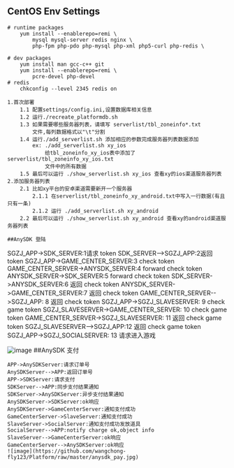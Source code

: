 ## CentOS Env Settings
```
# runtime packages
    yum install --enablerepo=remi \
        mysql mysql-server redis nginx \
        php-fpm php-pdo php-mysql php-xml php5-curl php-redis \

# dev packages
    yum install man gcc-c++ git
    yum install --enablerepo=remi \
        pcre-devel php-devel
# redis
    chkconfig --level 2345 redis on

1.首次部署
    1.1 配置settings/config.ini,设置数据库相关信息
    1.2 运行./recreate_platformdb.sh
    1.3 如果需要哪些服务器列表，请填写 serverlist/tbl_zoneinfo*.txt
        文件,每列数据格式以"\t"分割
    1.4 运行./add_serverlist.sh 添加相应的参数完成服务器列表数据添加
        ex: ./add_serverlist.sh xy_ios
            给tbl_zoneinfo_xy_ios表中添加了serverlist/tbl_zoneinfo_xy_ios.txt
            文件中的所有数据
    1.5 最后可以运行 ./show_serverlist.sh xy_ios 查看xy的ios渠道服务器列表
2.添加服务器列表
    2.1 比如xy平台的安卓渠道需要新开一个服务器
        2.1.1 在serverlist/tbl_zoneinfo_xy_android.txt中写入一行数据(有且只有一条)
        2.1.2 运行 ./add_serverlist.sh xy_android
    2.2 最后可以运行 ./show_serverlist.sh xy_android 查看xy的android渠道服务器列表

##AnySDK 登陆
```
SGZJ_APP->SDK_SERVER:1请求 token
SDK_SERVER-->SGZJ_APP:2返回 token
SGZJ_APP->GAME_CENTER_SERVER:3 check token
GAME_CENTER_SERVER->ANYSDK_SERVER:4 forward check token
ANYSDK_SERVER->SDK_SERVER:5 forward check token
SDK_SERVER->ANYSDK_SERVER:6 返回 check token
ANYSDK_SERVER->GAME_CENTER_SERVER:7 返回 check token
GAME_CENTER_SERVER-->SGZJ_APP: 8 返回 check token
SGZJ_APP->SGZJ_SLAVESERVER: 9 check game token
SGZJ_SLAVESERVER->GAME_CENTER_SERVER: 10 check game token
GAME_CENTER_SERVER->SGZJ_SLAVESERVER: 11 返回 check game token
SGZJ_SLAVESERVER-->SGZJ_APP:12 返回 check game token
SGZJ_APP->SGZJ_SOCIALSERVER: 13 请求进入游戏

![image](https://github.com/wangchong-fly123/Platform/raw/master/anysdk_login.jpg)
##AnySDK 支付
```
APP->AnySDKServer:请求订单号
AnySDKServer-->APP:返回订单号
APP->SDKServer:请求支付
SDKServer-->APP:同步支付结果通知
SDKServer->AnySDKServer:异步支付结果通知
AnySDKServer->SDKServer:ok响应
AnySDKServer->GameCenterServer:通知支付成功
GameCenterServer->SlaveServer:通知支付成功
SlaveServer->SocialServer:通知支付成功发放道具
SocialServer-->APP:notify charge ok,object info
SlaveServer-->GameCenterServer:ok响应
GameCenterServer-->AnySDKServer:ok响应
![image](https://github.com/wangchong-fly123/Platform/raw/master/anysdk_pay.jpg)
